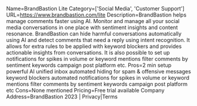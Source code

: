 Name=BrandBastion Lite
Category=['Social Media', 'Customer Support']
URL=https://www.brandbastion.com/lite
Description=BrandBastion helps manage comments faster using AI. Monitor and manage all your social media conversations in one place with sentiment insights and content resonance. BrandBastion can hide harmful conversations automatically using AI and detect comments that need a reply using intent recognition. It allows for extra rules to be applied with keyword blockers and provides actionable insights from conversations. It is also possible to set up notifications for spikes in volume or keyword mentions filter comments by sentiment keywords campaign post platform etc.
Pros=2 min setup powerful AI unified inbox automated hiding for spam & offensive messages keyword blockers automated notifications for spikes in volume or keyword mentions filter comments by sentiment keywords campaign post platform etc
Cons=None mentioned
Pricing=Free trial available
Company Address=BrandBastion 2023 | Privacy|Terms

